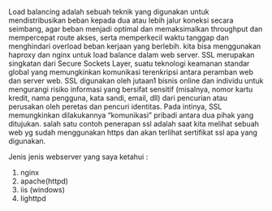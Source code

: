 Load balancing adalah sebuah teknik yang digunakan untuk mendistribusikan beban kepada dua atau lebih jalur koneksi secara seimbang, 
agar beban menjadi optimal dan memaksimalkan throughput dan mempercepat route akses, serta memperkecil waktu tanggap dan menghindari overload beban kerjaan yang berlebih.
kita bisa menggunakan haproxy dan nginx untuk load balance dalam web server.
SSL merupakan singkatan dari Secure Sockets Layer, suatu teknologi keamanan standar global yang memungkinkan komunikasi terenkripsi antara peramban web dan server web. 
SSL digunakan oleh jutaan1 bisnis online dan individu untuk mengurangi risiko informasi yang bersifat sensitif (misalnya, nomor kartu kredit, nama pengguna, kata sandi, email, dll) dari pencurian atau perusakan oleh peretas dan pencuri identitas. Pada intinya, SSL memungkinkan dilakukannya “komunikasi” pribadi antara dua pihak yang ditujukan.
salah satu contoh penerapan ssl adalah saat kita melihat sebuah web yg sudah menggunakan https dan akan terlihat sertifikat ssl apa yang digunakan.

Jenis jenis webserver yang saya ketahui :
1. nginx
2. apache(httpd)
3. iis (windows)
4. lighttpd